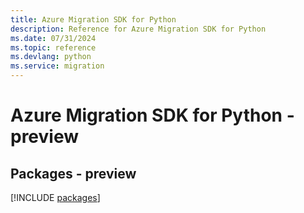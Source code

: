 ```yaml
---
title: Azure Migration SDK for Python
description: Reference for Azure Migration SDK for Python
ms.date: 07/31/2024
ms.topic: reference
ms.devlang: python
ms.service: migration
---
```

# Azure Migration SDK for Python - preview
## Packages - preview
[!INCLUDE [packages](migration-index.md)]